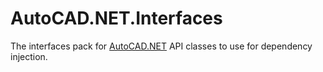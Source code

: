 # AutoCAD.NET.Interfaces
The interfaces pack for [AutoCAD.NET](https://www.nuget.org/packages/AutoCAD.NET) API classes to use for dependency injection.
